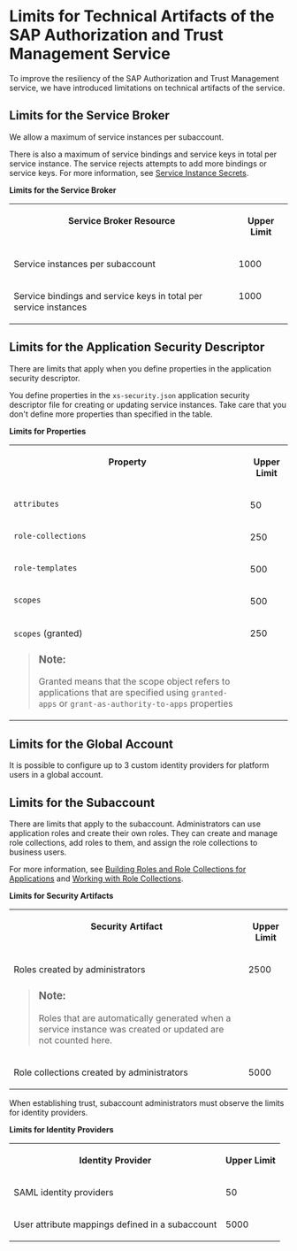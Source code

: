 <!-- loio6d3ef5260f4a4232ad43542ab1441694 -->

# Limits for Technical Artifacts of the SAP Authorization and Trust Management Service

To improve the resiliency of the SAP Authorization and Trust Management service, we have introduced limitations on technical artifacts of the service.



<a name="loio6d3ef5260f4a4232ad43542ab1441694__section_isr_yyq_zyb"/>

## Limits for the Service Broker

We allow a maximum of service instances per subaccount.

There is also a maximum of service bindings and service keys in total per service instance. The service rejects attempts to add more bindings or service keys. For more information, see [Service Instance Secrets](../50-administration-and-ops/service-instance-secrets-5578ec4.md).

**Limits for the Service Broker**


<table>
<tr>
<th valign="top">

Service Broker Resource

</th>
<th valign="top">

Upper Limit

</th>
</tr>
<tr>
<td valign="top">

Service instances per subaccount

</td>
<td valign="top">

1000

</td>
</tr>
<tr>
<td valign="top">

Service bindings and service keys in total per service instances

</td>
<td valign="top">

1000

</td>
</tr>
</table>



<a name="loio6d3ef5260f4a4232ad43542ab1441694__section_p33_zyq_zyb"/>

## Limits for the Application Security Descriptor

There are limits that apply when you define properties in the application security descriptor.

You define properties in the `xs-security.json` application security descriptor file for creating or updating service instances. Take care that you don't define more properties than specified in the table.

**Limits for Properties**


<table>
<tr>
<th valign="top">

Property

</th>
<th valign="top">

Upper Limit

</th>
</tr>
<tr>
<td valign="top">

`attributes` 

</td>
<td valign="top">

50

</td>
</tr>
<tr>
<td valign="top">

`role-collections` 

</td>
<td valign="top">

250

</td>
</tr>
<tr>
<td valign="top">

`role-templates` 

</td>
<td valign="top">

500

</td>
</tr>
<tr>
<td valign="top">

`scopes` 

</td>
<td valign="top">

500

</td>
</tr>
<tr>
<td valign="top">

`scopes` \(granted\)

> ### Note:  
> Granted means that the scope object refers to applications that are specified using `granted-apps` or `grant-as-authority-to-apps` properties



</td>
<td valign="top">

250

</td>
</tr>
</table>



<a name="loio6d3ef5260f4a4232ad43542ab1441694__section_ygd_s4f_fzb"/>

## Limits for the Global Account

It is possible to configure up to 3 custom identity providers for platform users in a global account.



<a name="loio6d3ef5260f4a4232ad43542ab1441694__section_ddk_bhf_fzb"/>

## Limits for the Subaccount

There are limits that apply to the subaccount. Administrators can use application roles and create their own roles. They can create and manage role collections, add roles to them, and assign the role collections to business users.

For more information, see [Building Roles and Role Collections for Applications](../50-administration-and-ops/building-roles-and-role-collections-for-applications-eaa6a26.md) and [Working with Role Collections](../50-administration-and-ops/working-with-role-collections-393ea0b.md).

**Limits for Security Artifacts**


<table>
<tr>
<th valign="top">

Security Artifact

</th>
<th valign="top">

Upper Limit

</th>
</tr>
<tr>
<td valign="top">

Roles created by administrators

> ### Note:  
> Roles that are automatically generated when a service instance was created or updated are not counted here.



</td>
<td valign="top">

2500

</td>
</tr>
<tr>
<td valign="top">

Role collections created by administrators

</td>
<td valign="top">

5000

</td>
</tr>
</table>

When establishing trust, subaccount administrators must observe the limits for identity providers.

**Limits for Identity Providers**


<table>
<tr>
<th valign="top">

Identity Provider

</th>
<th valign="top">

Upper Limit

</th>
</tr>
<tr>
<td valign="top">

SAML identity providers

</td>
<td valign="top">

50

</td>
</tr>
<tr>
<td valign="top">

User attribute mappings defined in a subaccount

</td>
<td valign="top">

5000

</td>
</tr>
</table>

